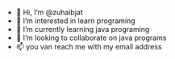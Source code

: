 - 👋 Hi, I’m @zuhaibjat
- 👀 I’m interested in learn programing 
- 🌱 I’m currently learning java programing
- 💞️ I’m looking to collaborate on java programs
- 📫 you van reach me with my email address

<!---
zuhaibjat/zuhaibjat is a ✨ special ✨ repository because its `README.md` (this file) appears on your GitHub profile.
You can click the Preview link to take a look at your changes.
--->
